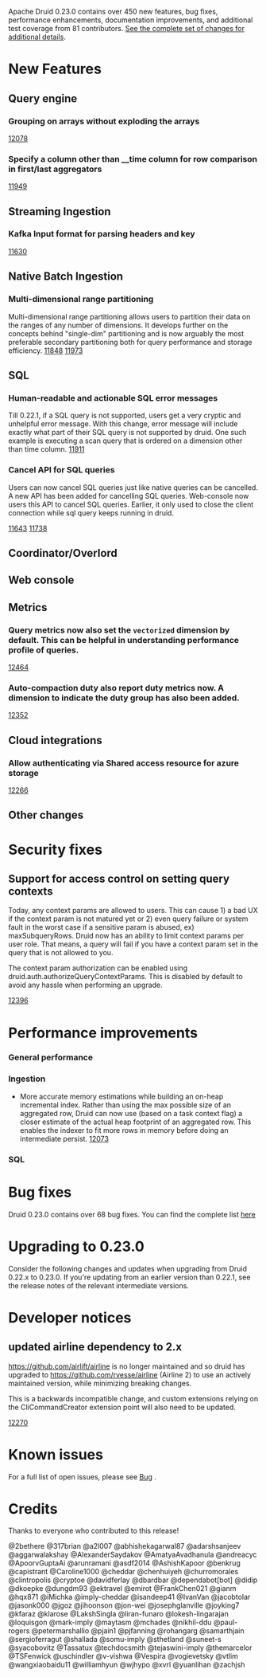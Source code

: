 Apache Druid 0.23.0 contains over 450 new features, bug fixes, performance enhancements, documentation improvements, and additional test coverage from 81 contributors. [See the complete set of changes for additional details](https://github.com/apache/druid/milestone/45?closed=1).

# New Features

## Query engine

### Grouping on arrays without exploding the arrays
[12078](https://github.com/apache/druid/pull/12078)

### Specify a column other than __time column for row comparison in first/last aggregators
[11949](https://github.com/apache/druid/pull/11949)

## Streaming Ingestion

### Kafka Input format for parsing headers and key
[11630](https://github.com/apache/druid/pull/11630)

## Native Batch Ingestion

### Multi-dimensional range partitioning
Multi-dimensional range partitioning allows users to partition their data on the ranges of any number of dimensions. It develops further on the concepts behind "single-dim" partitioning and is now arguably the most preferable secondary partitioning both for query performance and storage efficiency.
[11848](https://github.com/apache/druid/pull/11848)
[11973](https://github.com/apache/druid/pull/11973)

## SQL

### Human-readable and actionable SQL error messages
Till 0.22.1, if a SQL query is not supported, users get a very cryptic and unhelpful error message. With this change, error message will include exactly what part of their SQL query is not supported by druid. One such example is executing a scan query that is ordered on a dimension other than time column. 
[11911](https://github.com/apache/druid/pull/11911)

### Cancel API for SQL queries
Users can now cancel SQL queries just like native queries can be cancelled. A new API has been added for cancelling SQL queries. Web-console now users this API to cancel SQL queries. Earlier, it only used to close the client connection while sql query keeps running in druid. 

[11643](https://github.com/apache/druid/pull/11643)
[11738](https://github.com/apache/druid/pull/11738)

## Coordinator/Overlord

## Web console

## Metrics

### Query metrics now also set the `vectorized` dimension by default. This can be helpful in understanding performance profile of queries.

[12464](https://github.com/apache/druid/pull/12464)

### Auto-compaction duty also report duty metrics now. A dimension to indicate the duty group has also been added.

[12352](https://github.com/apache/druid/pull/12352) 

## Cloud integrations

### Allow authenticating via Shared access resource for azure storage

[12266](https://github.com/apache/druid/pull/12266) 

## Other changes

# Security fixes

## Support for access control on setting query contexts

Today, any context params are allowed to users. This can cause 1) a bad UX if the context param is not matured yet or 2) even query failure or system fault in the worst case if a sensitive param is abused, ex) maxSubqueryRows. Druid now has an ability to limit context params per user role. That means, a query will fail if you have a context param set in the query that is not allowed to you. 

The context param authorization can be enabled using druid.auth.authorizeQueryContextParams. This is disabled by default to avoid any hassle when performing an upgrade.

[12396](https://github.com/apache/druid/pull/12396)

## 

# Performance improvements

### General performance

### Ingestion

- More accurate memory estimations while building an on-heap incremental index. Rather than using the max possible size of an aggregated row, Druid can now use (based on a task context flag) a closer estimate of the actual heap footprint of an aggregated row. This enables the indexer to fit more rows in memory before doing an intermediate persist. [12073](https://github.com/apache/druid/pull/12073)

### SQL

# Bug fixes
Druid 0.23.0 contains over 68 bug fixes. You can find the complete list [here](https://github.com/apache/druid/issues?q=milestone%3A0.23.0+label%3ABug) 

# Upgrading to 0.23.0

Consider the following changes and updates when upgrading from Druid 0.22.x to 0.23.0. If you're updating from an earlier version than 0.22.1, see the release notes of the relevant intermediate versions.



# Developer notices

## updated airline dependency to 2.x

https://github.com/airlift/airline is no longer maintained and so druid has upgraded to https://github.com/rvesse/airline (Airline 2) to use an actively
maintained version, while minimizing breaking changes.

This is a backwards incompatible change, and custom extensions relying on the CliCommandCreator extension point will also need to be updated.

[12270](https://github.com/apache/druid/pull/12270)

# Known issues

For a full list of open issues, please see [Bug](https://github.com/apache/druid/labels/Bug) .

# Credits
Thanks to everyone who contributed to this release!

@2bethere
@317brian
@a2l007
@abhishekagarwal87
@adarshsanjeev
@aggarwalakshay
@AlexanderSaydakov
@AmatyaAvadhanula
@andreacyc
@ApoorvGuptaAi
@arunramani
@asdf2014
@AshishKapoor
@benkrug
@capistrant
@Caroline1000
@cheddar
@chenhuiyeh
@churromorales
@clintropolis
@cryptoe
@davidferlay
@dbardbar
@dependabot[bot]
@didip
@dkoepke
@dungdm93
@ektravel
@emirot
@FrankChen021
@gianm
@hqx871
@iMichka
@imply-cheddar
@isandeep41
@IvanVan
@jacobtolar
@jasonk000
@jgoz
@jihoonson
@jon-wei
@josephglanville
@joyking7
@kfaraz
@klarose
@LakshSingla
@liran-funaro
@lokesh-lingarajan
@loquisgon
@mark-imply
@maytasm
@mchades
@nikhil-ddu
@paul-rogers
@petermarshallio
@pjain1
@pjfanning
@rohangarg
@samarthjain
@sergioferragut
@shallada
@somu-imply
@sthetland
@suneet-s
@syacobovitz
@Tassatux
@techdocsmith
@tejaswini-imply
@themarcelor
@TSFenwick
@uschindler
@v-vishwa
@Vespira
@vogievetsky
@vtlim
@wangxiaobaidu11
@williamhyun
@wjhypo
@xvrl
@yuanlihan
@zachjsh
